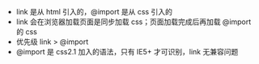 *   link 是从 html 引入的，@import 是从 css 引入的
*   link 会在浏览器加载页面是同步加载 css；页面加载完成后再加载 @import 的 css
*   优先级 link > @import
*   @import 是 css2.1 加入的语法，只有 IE5+ 才可识别，link 无兼容问题

